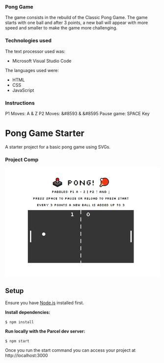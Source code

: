 ### Pong Game

<p>The game consists in the rebuild of the Classic Pong Game. The game starts with one ball and after 3 points, a new ball will appear with more speed and smaller to make the game more challenging.</p>

### Technologies used

The text processor used was:

- Microsoft Visual Studio Code

The languages used were:

- HTML
- CSS
- JavaScript

### Instructions

P1 Moves: A & Z
P2 Moves: &#8593 & &#8595
Pause game: SPACE Key

# Pong Game Starter

A starter project for a basic pong game using SVGs.

### Project Comp
<img src="./images/project-comp.png" width="600" height="auto">

## Setup

Ensure you have [Node.js](https://nodejs.org/en/) installed first.

**Install dependencies:**

`$ npm install`

**Run locally with the Parcel dev server:**

`$ npm start`

Once you run the start command you can access your project at http://localhost:3000